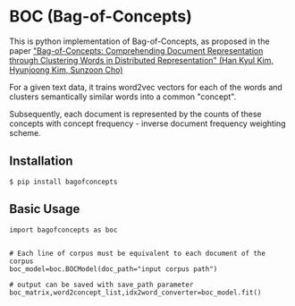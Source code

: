 # BOC (Bag-of-Concepts)

This is python implementation of Bag-of-Concepts, as proposed in the paper ["Bag-of-Concepts: Comprehending Document Representation through Clustering Words in Distributed Representation" (Han Kyul Kim, Hyunjoong Kim, Sunzoon Cho)](https://www.sciencedirect.com/science/article/pii/S0925231217308962)

For a given text data, it trains word2vec vectors for each of the words and clusters semantically similar words into a common "concept".

Subsequently, each document is represented by the counts of these concepts with concept frequency - inverse document frequency weighting scheme.


## Installation
```
$ pip install bagofconcepts
```

## Basic Usage
```
import bagofconcepts as boc


# Each line of corpus must be equivalent to each document of the corpus
boc_model=boc.BOCModel(doc_path="input corpus path")

# output can be saved with save_path parameter
boc_matrix,word2concept_list,idx2word_converter=boc_model.fit()
```
